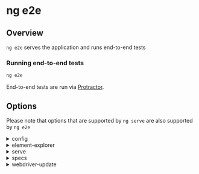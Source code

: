 <!-- Links in /docs/documentation should NOT have `.md` at the end, because they end up in our wiki at release. -->

# ng e2e

## Overview
`ng e2e` serves the application and runs end-to-end tests

### Running end-to-end tests

```bash
ng e2e
```

End-to-end tests are run via [Protractor](https://angular.github.io/protractor/).

## Options

Please note that options that are supported by `ng serve` are also supported by `ng e2e`

<details>
  <summary>config</summary>
  <p>
    <code>--config</code> (aliases: <code>-c</code>)
  </p>
  <p>
    Use a specific config file. Defaults to the protractor config file in `.angular-cli.json`.
  </p>
</details>

<details>
  <summary>element-explorer</summary>
  <p>
    <code>--element-explorer</code> (aliases: <code>-ee</code>) <em>default value: false</em>
  </p>
  <p>
    Start Protractor's [Element Explorer](https://github.com/angular/protractor/blob/master/docs/debugging.md#testing-out-protractor-interactively) for debugging.
  </p>
</details>

<details>
  <summary>serve</summary>
  <p>
    <code>--serve</code> (aliases: <code>-s</code>) <em>default value: true</em>
  </p>
  <p>
    Compile and Serve the app. All serve options are also available. The live-reload option defaults to false, and the default port will be random.
  </p>
  <p>
    NOTE: Build failure will not launch the e2e task. You must first fix error(s) and run e2e again.
  </p>
</details>

<details>
  <summary>specs</summary>
  <p>
    <code>--specs</code> (aliases: <code>-sp</code>) <em>default value: []</em>
  </p>
  <p>
    Override specs in the protractor config. Can send in multiple specs by repeating flag (ng e2e --specs=spec1.ts --specs=spec2.ts).
  </p>
</details>

<details>
  <summary>webdriver-update</summary>
  <p>
    <code>--webdriver-update</code> (aliases: <code>-wu</code>) <em>default value: true</em>
  </p>
  <p>
    Try to update webdriver.
  </p>
</details>
